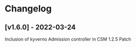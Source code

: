 # Changelog

## [v1.6.0] - 2022-03-24

Inclusion of kyverno Admission controller in CSM 1.2.5 Patch
